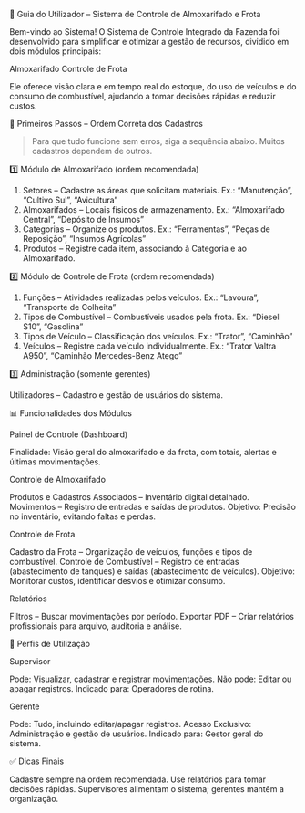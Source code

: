 
 📘 Guia do Utilizador – Sistema de Controle de Almoxarifado e Frota

Bem-vindo ao Sistema!
O Sistema de Controle Integrado da Fazenda foi desenvolvido para simplificar e otimizar a gestão de recursos, dividido em dois módulos principais:

 Almoxarifado
 Controle de Frota

Ele oferece visão clara e em tempo real do estoque, do uso de veículos e do consumo de combustível, ajudando a tomar decisões rápidas e reduzir custos.



 🚀 Primeiros Passos – Ordem Correta dos Cadastros

> Para que tudo funcione sem erros, siga a sequência abaixo. Muitos cadastros dependem de outros.

 1️⃣ Módulo de Almoxarifado (ordem recomendada)

1. Setores – Cadastre as áreas que solicitam materiais.
   Ex.: “Manutenção”, “Cultivo Sul”, “Avicultura”
2. Almoxarifados – Locais físicos de armazenamento.
   Ex.: “Almoxarifado Central”, “Depósito de Insumos”
3. Categorias – Organize os produtos.
   Ex.: “Ferramentas”, “Peças de Reposição”, “Insumos Agrícolas”
4. Produtos – Registre cada item, associando à Categoria e ao Almoxarifado.



 2️⃣ Módulo de Controle de Frota (ordem recomendada)

1. Funções – Atividades realizadas pelos veículos.
   Ex.: “Lavoura”, “Transporte de Colheita”
2. Tipos de Combustível – Combustíveis usados pela frota.
   Ex.: “Diesel S10”, “Gasolina”
3. Tipos de Veículo – Classificação dos veículos.
   Ex.: “Trator”, “Caminhão”
4. Veículos – Registre cada veículo individualmente.
   Ex.: “Trator Valtra A950”, “Caminhão Mercedes-Benz Atego”



 3️⃣ Administração (somente gerentes)

 Utilizadores – Cadastro e gestão de usuários do sistema.



 📊 Funcionalidades dos Módulos

 Painel de Controle (Dashboard)

 Finalidade: Visão geral do almoxarifado e da frota, com totais, alertas e últimas movimentações.



 Controle de Almoxarifado

 Produtos e Cadastros Associados – Inventário digital detalhado.
 Movimentos – Registro de entradas e saídas de produtos.
 Objetivo: Precisão no inventário, evitando faltas e perdas.



 Controle de Frota

 Cadastro da Frota – Organização de veículos, funções e tipos de combustível.
 Controle de Combustível – Registro de entradas (abastecimento de tanques) e saídas (abastecimento de veículos).
 Objetivo: Monitorar custos, identificar desvios e otimizar consumo.



 Relatórios

 Filtros – Buscar movimentações por período.
 Exportar PDF – Criar relatórios profissionais para arquivo, auditoria e análise.



 👥 Perfis de Utilização

 Supervisor

 Pode: Visualizar, cadastrar e registrar movimentações.
 Não pode: Editar ou apagar registros.
 Indicado para: Operadores de rotina.

 Gerente

 Pode: Tudo, incluindo editar/apagar registros.
 Acesso Exclusivo: Administração e gestão de usuários.
 Indicado para: Gestor geral do sistema.



 ✅ Dicas Finais

 Cadastre sempre na ordem recomendada.
 Use relatórios para tomar decisões rápidas.
 Supervisores alimentam o sistema; gerentes mantêm a organização.
